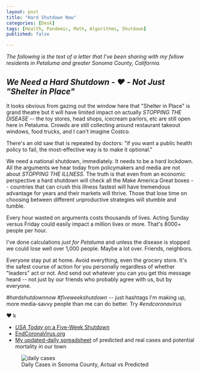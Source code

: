 ```yaml
---
layout: post
title: "Hard Shutdown Now"
categories: [Desk]
tags: [Health, Pandemic, Math, Algorithms, Shutdown]
published: false

---
```


_The following is the text of a letter that I've been sharing with my fellow residents in Petaluma and greater Sonoma County, California._

## _We Need a Hard Shutdown - ❤️ - Not Just "Shelter in Place"_

It looks obvious from gazing out the window here that "Shelter in Place" is grand theatre but it will have limited impact on actually *STOPPING THE DISEASE* -- the toy stores, head shops, icecream parlors, etc are still open here in Petaluma. Crowds are still collecting around restaurant takeout windows, food trucks, and I can't imagine Costco.

There's an old saw that is repeated by doctors: "if you want a public health policy to fail, the most-effective way is to make it optional."

We need a national shutdown, immediately. It needs to be a hard lockdown. All the arguments we hear today from policymakers and media are not about *STOPPING THE ILLNESS.* The truth is that even from an economic perspective a hard shutdown will check all the Make America Great boxes -- countries that can crush this illness fastest will have tremendous advantage for years and their markets will thrive. Those that lose time on choosing between different unproductive strategies will stumble and tumble.

Every hour wasted on arguments costs thousands of lives. Acting Sunday versus Friday could easily impact a million lives or more. That's 8000+ people per hour.

I've done calculations *just for Petaluma* and unless the disease is stopped we could lose well over 1,000 people. Maybe a lot over. Friends, neighbors.

Everyone stay put at home. Avoid everything, even the grocery store. It's the safest course of action for you personally regardless of whether "leaders" act or not. And send out whatever you can you get this message heard -- not just by our friends who probably agree with us, but by everyone.

*#hardshutdownnow* *#fiveweekshutdown* -- just hashtags I'm making up, more media-savvy people than me can do better. Try _#endcoronavirus_

❤️ k


* <a href="https://www.usatoday.com/amp/2890376001">_USA Today_ on a Five-Week Shutdown</a>
* <a href="https://www.endcoronavirus.org/">EndCoronaVirus.org</a>
* <a href="https://docs.google.com/spreadsheets/d/1K0ZOp5HY7nsAktola6QfajUH4uul1QqXnd34hPNQT_0/edit?usp=sharing">My updated-daily spreadsheet</a> of predicted and real cases and potential mortality in our town

<figure class="align-center">
<img alt="daily cases" src="https://botzilla.com/pix2020/CV-Sonoma-County.jpg">
<figcaption>Daily Cases in Sonoma County, Actual vs Predicted</figcaption>
</figure>
